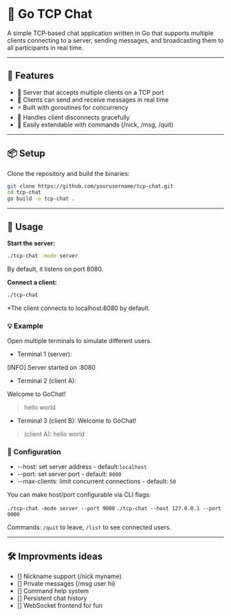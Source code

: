 # 💬 Go TCP Chat

A simple TCP-based chat application written in Go that supports multiple clients connecting to a server, sending messages, and broadcasting them to all participants in real time.

---
## 🚀 Features

- 📡 Server that accepts multiple clients on a TCP port
- 👥 Clients can send and receive messages in real time
- ⚡ Built with goroutines for concurrency
- 🛑 Handles client disconnects gracefully
- 🧩 Easily extendable with commands (/nick, /msg, /quit)

---
## 📦 Setup

Clone the repository and build the binaries:

```bash
git clone https://github.com/yourusername/tcp-chat.git
cd tcp-chat
go build -o tcp-chat .
```

---
## 🏃 Usage

**Start the server:**

```bash
./tcp-chat -mode server
```

By default, it listens on port 8080.

**Connect a client:**

```bash
./tcp-chat
```

*The client connects to localhost:8080 by default.

### 💡 Example
Open multiple terminals to simulate different users.

- Terminal 1 (server):

[INFO] Server started on :8080


- Terminal 2 (client A):


Welcome to GoChat!
> hello world

- Terminal 3 (client B):
Welcome to GoChat!
> (client A): hello world

### 🔧 Configuration

- --host: set server address - default:``localhost``
- --port: set server port - default: ``8080``
- --max-clients: limit concurrent connections - default: ``50`` 

You can make host/port configurable via CLI flags:

``./tcp-chat -mode server --port 9000``
``./tcp-chat --host 127.0.0.1 --port 9000``


Commands: ``/quit`` to leave, ``/list`` to see connected users.

---
## 🛠 Improvments ideas

- [] Nickname support (/nick myname)
- [] Private messages (/msg user hi)
- [] Command help system
- [] Persistent chat history
- [] WebSocket frontend for fun